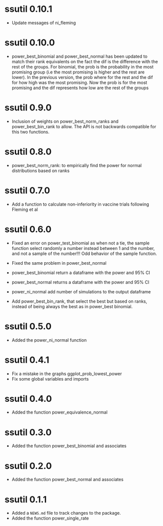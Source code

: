 # ssutil 0.10.1
- Update messages of ni_fleming

# ssutil 0.10.0
-   power_best_binomial and power_best_normal has been updated to match
    their rank equivalents on the fact the dif is the difference with the
    rest of the groups. For binomial, the prob is the probability in the most
    promising group (i.e the most promising is higher and the rest are lower).
    In the previous version, the prob where for the rest and the dif for how high
    was the most promising. Now the prob is for the most promising and the dif
    represents how low are the rest of the groups

# ssutil 0.9.0
-   Inclusion of weights on power_best_norm_ranks and power_best_bin_rank to allow.
    The API is not backwards compatible for this two functions.

# ssutil 0.8.0
-   power_best_norm_rank: to empirically find the power for normal distributions
    based on ranks 
# ssutil 0.7.0
-   Add a function to calculate non-inferiority in vaccine trials following
    Fleming et al
# ssutil 0.6.0
-   Fixed an error on power_test_binomial as when not a tie, the sample 
    function select randomly a number instead between 1 and the number, 
    and not a sample of the number!!! Odd behavior of the sample function.
    
-   Fixed the same problem in power_best_normal    
    
-   power_best_binomial return a dataframe with the power and 95% CI    

-   power_best_normal returns a dataframe with the power and 95% CI

-   power_ni_normal add number of simulations to the output dataframe
    
-   Add power_best_bin_rank, that select the best but based on ranks, instead
    of being always the best as in power_best binomial.
# ssutil 0.5.0

-   Added the power_ni_normal function

# ssutil 0.4.1

-   Fix a mistake in the graphs ggplot_prob_lowest_power
-   Fix some global variables and imports

# ssutil 0.4.0

-   Added the function power_equivalence_normal

# ssutil 0.3.0

-   Added the function power_best_binomial and associates

# ssutil 0.2.0

-   Added the function power_best_normal and associates

# ssutil 0.1.1

-   Added a `NEWS.md` file to track changes to the package.
-   Added the function power_single_rate
